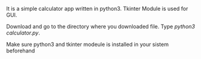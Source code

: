 It is a simple calculator app written in python3. Tkinter Module is used for GUI.

Download and go to the directory where you downloaded file.
Type *python3 calculator.py*.

Make sure python3 and tkinter modeule is installed in your sistem beforehand

